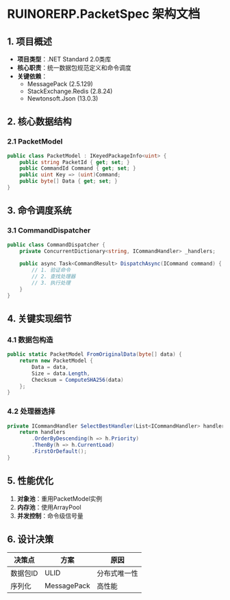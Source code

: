 # RUINORERP.PacketSpec 架构文档

## 1. 项目概述
- **项目类型**：.NET Standard 2.0类库
- **核心职责**：统一数据包规范定义和命令调度
- **关键依赖**：
  - MessagePack (2.5.129)
  - StackExchange.Redis (2.8.24)
  - Newtonsoft.Json (13.0.3)

## 2. 核心数据结构

### 2.1 PacketModel
```csharp
public class PacketModel : IKeyedPackageInfo<uint> {
    public string PacketId { get; set; }
    public CommandId Command { get; set; }
    public uint Key => (uint)Command;
    public byte[] Data { get; set; }
}
```

## 3. 命令调度系统

### 3.1 CommandDispatcher
```csharp
public class CommandDispatcher {
    private ConcurrentDictionary<string, ICommandHandler> _handlers;
    
    public async Task<CommandResult> DispatchAsync(ICommand command) {
        // 1. 验证命令
        // 2. 查找处理器
        // 3. 执行处理
    }
}
```

## 4. 关键实现细节

### 4.1 数据包构造
```csharp
public static PacketModel FromOriginalData(byte[] data) {
    return new PacketModel {
        Data = data,
        Size = data.Length,
        Checksum = ComputeSHA256(data)
    };
}
```

### 4.2 处理器选择
```csharp
private ICommandHandler SelectBestHandler(List<ICommandHandler> handlers) {
    return handlers
        .OrderByDescending(h => h.Priority)
        .ThenBy(h => h.CurrentLoad)
        .FirstOrDefault();
}
```

## 5. 性能优化

1. **对象池**：重用PacketModel实例
2. **内存池**：使用ArrayPool
3. **并发控制**：命令级信号量

## 6. 设计决策

| 决策点 | 方案 | 原因 |
|--------|------|------|
| 数据包ID | ULID | 分布式唯一性 |
| 序列化 | MessagePack | 高性能 |